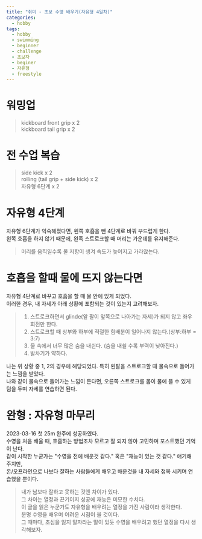 ```yaml
---
title: "취미 - 초보 수영 배우기(자유형 4일차)"
categories:
  - hobby
tags:
  - hobby
  - swimming
  - beginner
  - challenge
  - 초보자
  - beginer
  - 자유형
  - freestyle
---
```



# 워밍업
> kickboard front grip x 2  
> kickboard tail grip x 2  


# 전 수업 복습
> side kick x 2  
> rolling (tail grip + side kick) x 2  
> 자유형 6단계 x 2  


# 자유형 4단계
자유형 6단계가 익숙해졌다면, 왼쪽 호흡을 뺀 4단계로 바꿔 부드럽게 한다.  
왼쪽 호흡을 하지 않기 때문에, 왼족 스트로크할 때 머리는 가운데를 유지해준다.  
> 머리를 움직일수록 물 저항이 생겨 속도가 늦어지고 가라앉는다.

# 호흡을 할때 물에 뜨지 않는다면
자유형 4단계로 바꾸고 호흡을 할 때 물 안에 있게 되었다.  
이러한 경우, 내 자세가 아래 상황에 포함되는 것이 있는지 고려해보자.


> 1. 스트로크하면서 glinde(앞 팔이 앞쪽으로 나아가는 자세)가 되지 않고 좌우 회전만 한다.
> 2. 스트로크할 때 상부와 하부에 적절한 힘배분이 일어나지 않는다.(상부:하부 = 3:7)
> 3. 물 속에서 너무 많은 숨을 내쉰다. (숨을 내쉴 수록 부력이 낮아진다.)
> 4. 발차기가 약하다. 


나는 위 상황 중 1, 2의 경우에 해당되었다. 특히 왼팔을 스트로크할 때 물속으로 들어가는 느낌을 받았다.  
나와 같이 물속으로 들어가는 느낌이 든다면, 오른쪽 스트로크를 몸이 물에 뜰 수 있게 텀을 두며 자세를 연습하면 된다.


# 완형 : 자유형 마무리
2023-03-16 첫 25m 완주에 성공하였다.  
수영을 처음 배울 때, 호흡하는 방법조차 모르고 잘 되지 않아 고민하며 포스트했던 기억이 난다.  
같이 시작한 누군가는 "수영을 전에 배운것 같다." 혹은 "재능이 있는 것 같다." 얘기해주지만,  
온/오프라인으로 나보다 잘하는 사람들에게 배우고 배운것을 내 자세와 접목 시키며 연습했을 뿐이다.  


> 내가 남보다 잘하고 못하는 것엔 차이가 있다.  
> 그 차이는 열정과 끈기이지 성공에 재능은 미묘한 수치다.  
> 이 글을 읽은 누군가도 자유형을 배우려는 열정을 가진 사람이라 생각한다.  
> 분명 수영을 배우며 어려운 시점이 올 것이다.  
> 그 때마다, 초심을 잃지 말자라는 말이 있듯 수영을 배우려고 했던 열정을 다시 생각해보자.  
